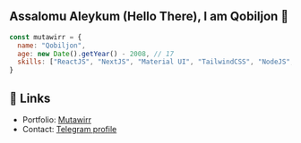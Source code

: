 ## Assalomu Aleykum (Hello There), I am Qobiljon 👋
```javascript
const mutawirr = {
  name: "Qobiljon",
  age: new Date().getYear() - 2008, // 17
  skills: ["ReactJS", "NextJS", "Material UI", "TailwindCSS", "NodeJS", "ExpressJS", "Supabase", "MongoDB"]
}
```

## 🔗 Links

- Portfolio: <a href="https://mutawirr.vercel.app" target="_blank" rel="noopener noreferrer">Mutawirr</a>
- Contact: <a href="https://t.me/mutawirr" target="_blank" rel="noopener noreferrer">Telegram profile</a>

